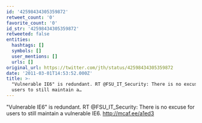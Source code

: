 ```yaml
---
id: '42598434305359872'
retweet_count: '0'
favorite_count: '0'
id_str: '42598434305359872'
retweeted: false
entities:
  hashtags: []
  symbols: []
  user_mentions: []
  urls: []
original_url: https://twitter.com/jth/status/42598434305359872
date: '2011-03-01T14:53:52.000Z'
title: >-
  "Vulnerable IE6" is redundant. RT @FSU_IT_Security: There is no excuse for
  users to still maintain a…
---
```


"Vulnerable IE6" is redundant. RT @FSU_IT_Security: There is no excuse for users to still maintain a vulnerable IE6. http://mcaf.ee/a1ed3